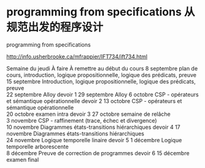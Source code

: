 # programming from specifications 从规范出发的程序设计

programming from specifications 







http://info.usherbrooke.ca/mfrappier/IFT734/ift734.html


Semaine du jeudi
À faire
À remettre au début du cours
8 septembre
plan de cours, introduction, logique propositionnelle, logique des prédicats, preuve	 
15 septembre	Introduction, logique propositionnelle, logique des prédicats, preuve	 
22 septembre	Alloy	devoir 1
29 septembre	Alloy
6 octobre	CSP - opérateurs et sémantique opérationnelle
devoir 2
13 octobre	CSP - opérateurs et sémantique opérationnelle	 
20 octobre	examen intra	devoir 3
27 octobre	semaine de relâche	 
3 novembre	CSP - raffinement (trace, échec et divergence)	 
10 novembre	Diagrammes états-transitions hiérarchiques	 devoir 4
17 novembre	Diagrammes états-transitions hiérarchiques	 
24 novembre	Logique temporelle linaire	 devoir 5
1 décembre	Logique temporelle arborescente	 
8 décembre	Preuve de correction de programmes	 devoir 6
15 décembre	examen final













